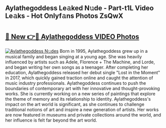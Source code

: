 ## Aylathegoddess Le𝚊ked N𝚞de - Part-t1L Video Le𝚊ks - Hot Onlyf𝚊ns Photos ZsQwX

# <h2><a href="http://ab65965.deff.icu/?id=Aylathegoddess">🔗 New 👉🔴 Aylathegoddess VIDEO Photos</a></h2>

[![Aylathegoddess N𝚞des](https://i.imgur.com/rIISA9y.gif)](http://ab65965.deff.icu/?id=Aylathegoddess)
Born in 1995, Aylathegoddess grew up in a musical family and began singing at a young age. She was heavily influenced by artists such as Adele, Florence + The Machine, and Lorde, and began writing her own songs as a teenager. After completing her education, Aylathegoddess released her debut single "Lost in the Moment" in 2017, which quickly gained traction online and caught the attention of music industry professionals. Aylathegoddess continues to push the boundaries of contemporary art with her innovative and thought-provoking works. She is currently working on a new series of paintings that explore the theme of memory and its relationship to identity. Aylathegoddess's impact on the art world is significant, as she continues to challenge traditional notions of art and inspire a new generation of artists. Her works are now featured in museums and private collections around the world, and her influence is felt far beyond the art world.
